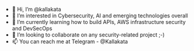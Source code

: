 - 👋 Hi, I’m @kallakata
- 👀 I’m interested in Cybersecurity, AI and emerging technologies overall
- 🌱 I’m currently learning how to build APIs, AWS infrastructure security and DevSecOps
- 💞️ I’m looking to collaborate on any security-related project ;-)
- 📫 You can reach me at Telegram - @Kallakata

<!---
kallakata/kallakata is a ✨ special ✨ repository because its `README.md` (this file) appears on your GitHub profile.
You can click the Preview link to take a look at your changes.
--->
